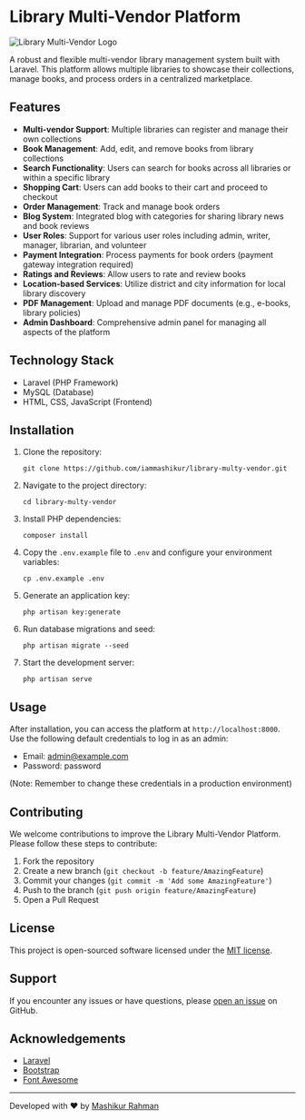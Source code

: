 # Library Multi-Vendor Platform

![Library Multi-Vendor Logo](https://via.placeholder.com/728x90.png?text=Library+Multi-Vendor+Platform)

A robust and flexible multi-vendor library management system built with Laravel. This platform allows multiple libraries to showcase their collections, manage books, and process orders in a centralized marketplace.

## Features

- **Multi-vendor Support**: Multiple libraries can register and manage their own collections
- **Book Management**: Add, edit, and remove books from library collections
- **Search Functionality**: Users can search for books across all libraries or within a specific library
- **Shopping Cart**: Users can add books to their cart and proceed to checkout
- **Order Management**: Track and manage book orders
- **Blog System**: Integrated blog with categories for sharing library news and book reviews
- **User Roles**: Support for various user roles including admin, writer, manager, librarian, and volunteer
- **Payment Integration**: Process payments for book orders (payment gateway integration required)
- **Ratings and Reviews**: Allow users to rate and review books
- **Location-based Services**: Utilize district and city information for local library discovery
- **PDF Management**: Upload and manage PDF documents (e.g., e-books, library policies)
- **Admin Dashboard**: Comprehensive admin panel for managing all aspects of the platform

## Technology Stack

- Laravel (PHP Framework)
- MySQL (Database)
- HTML, CSS, JavaScript (Frontend)

## Installation

1. Clone the repository:
   ```
   git clone https://github.com/iammashikur/library-multy-vendor.git
   ```
2. Navigate to the project directory:
   ```
   cd library-multy-vendor
   ```
3. Install PHP dependencies:
   ```
   composer install
   ```
4. Copy the `.env.example` file to `.env` and configure your environment variables:
   ```
   cp .env.example .env
   ```
5. Generate an application key:
   ```
   php artisan key:generate
   ```
6. Run database migrations and seed:
   ```
   php artisan migrate --seed
   ```
7. Start the development server:
   ```
   php artisan serve
   ```

## Usage

After installation, you can access the platform at `http://localhost:8000`. Use the following default credentials to log in as an admin:

- Email: admin@example.com
- Password: password

(Note: Remember to change these credentials in a production environment)

## Contributing

We welcome contributions to improve the Library Multi-Vendor Platform. Please follow these steps to contribute:

1. Fork the repository
2. Create a new branch (`git checkout -b feature/AmazingFeature`)
3. Commit your changes (`git commit -m 'Add some AmazingFeature'`)
4. Push to the branch (`git push origin feature/AmazingFeature`)
5. Open a Pull Request

## License

This project is open-sourced software licensed under the [MIT license](https://opensource.org/licenses/MIT).

## Support

If you encounter any issues or have questions, please [open an issue](https://github.com/iammashikur/library-multi-vendor/issues) on GitHub.

## Acknowledgements

- [Laravel](https://laravel.com)
- [Bootstrap](https://getbootstrap.com)
- [Font Awesome](https://fontawesome.com)

---

Developed with ❤️ by [Mashikur Rahman](https://github.com/iammashikur)
